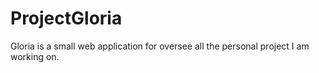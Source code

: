 # ProjectGloria
Gloria is a small web application for oversee all the personal project I am working on.
